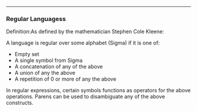 
---

### Regular Languagess

Definition:As defined by the mathematician  Stephen Cole Kleene:

A language is regular over some alphabet (Sigma) if it is one of:

- Empty set
- A single symbol from Sigma
- A concatenation of any of the above
- A union of any the above
- A repetition  of 0 or more of any the above

In regular expressions, certain symbols functions as operators for the above operations.
 Parens can be used to disambiguate any of the above constructs.
